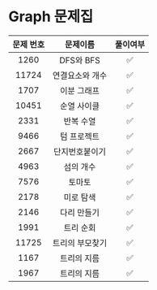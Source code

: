 # Graph 문제집
|문제 번호|문제이름|풀이여부|
|:---:|:---:|:---:|
|1260|DFS와 BFS|✅|
|11724|연결요소와 개수|✅|
|1707|이분 그래프|✅|
|10451|순열 사이클|✅|
|2331|반복 수열|✅|
|9466|텀 프로젝트|✅|
|2667|단지번호붙이기|✅|
|4963|섬의 개수|✅|
|7576|토마토|✅|
|2178|미로 탐색|✅|
|2146|다리 만들기|✅|
|1991|트리 순회|✅|
|11725|트리의 부모찾기|✅|
|1167|트리의 지름|✅|
|1967|트리의 지름|✅|
